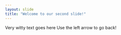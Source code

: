 ```yaml
---
layout: slide
title: "Welcome to our second slide!"
---
```

Very witty text goes here
Use the left arrow to go back!
